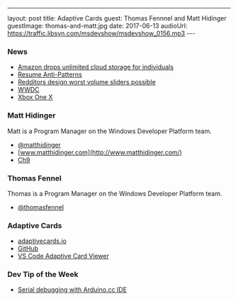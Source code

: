 ---
layout: post
title: Adaptive Cards
guest: Thomas Fennnel and Matt Hidinger
guestImage: thomas-and-matt.jpg
date: 2017-06-13
audioUrl: https://traffic.libsyn.com/msdevshow/msdevshow_0156.mp3
--- 

### News

-   [Amazon drops unlimited cloud storage for individuals](https://www.thurrott.com/cloud/117836/amazon-drops-unlimited-cloud-storage-individuals)
-   [Resume Anti-Patterns](https://www.brentozar.com/archive/2017/06/4-dba-resume-anti-patterns/)
-   [Redditors design worst volume sliders possible](https://www.designernews.co/stories/84443-redditors-design-worst-volume-sliders-possible)
-   [WWDC](https://www.youtube.com/watch?v=wXLa5tprhLc) 
-   [Xbox One X](http://www.xbox.com/en-us/xbox-one-x)

### Matt Hidinger

Matt is a Program Manager on the Windows Developer Platform team.

 - [@matthidinger](https://twitter.com/matthidinger)
 - [www.matthidinger.com](http://www.matthidinger.com/)
 - [Ch9](https://channel9.msdn.com/Events/Speakers/matt-hidinger)

### Thomas Fennel

Thomas is a Program Manager on the Windows Developer Platform team.

 - [@thomasfennel](https://twitter.com/thomasfennel)

### Adaptive Cards

 - [adaptivecards.io](http://adaptivecards.io/)
 - [GitHub](https://github.com/microsoft/adaptivecards)
 - [VS Code Adaptive Card Viewer](https://marketplace.visualstudio.com/items?itemName=tomlm.vscode-adaptivecards)

### Dev Tip of the Week

 - [Serial debugging with Arduino.cc IDE](https://www.arduino.cc/en/Main/Software)
